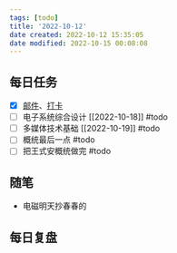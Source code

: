 ```yaml
---
tags: [todo]
title: '2022-10-12'
date created: 2022-10-12 15:35:05
date modified: 2022-10-15 00:08:08
---
```


## 每日任务

- [x] [邮件](https://email.ustc.edu.cn/coremail/)、[打卡](https://weixine.ustc.edu.cn/2020/login)
- [ ] 电子系统综合设计 [[2022-10-18]] #todo
- [ ] 多媒体技术基础 [[2022-10-19]] #todo
- [ ] 概统最后一点 #todo
- [ ] 把王式安概统做完 #todo

## 随笔

- 电磁明天抄春春的

## 每日复盘
